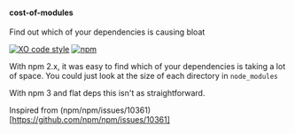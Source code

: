 #### cost-of-modules
Find out which of your dependencies is causing bloat

[![XO code style](https://img.shields.io/badge/code_style-XO-5ed9c7.svg)](https://github.com/sindresorhus/xo)
[![npm](https://img.shields.io/npm/v/auto-install.svg?maxAge=3600)](https://www.npmjs.com/package/auto-install)


With npm 2.x, it was easy to find which of your dependencies is taking a lot of space. You could just look at the size of each directory in `node_modules`
 
With npm 3 and flat deps this isn't as straightforward.

Inspired from (npm/npm/issues/10361)[https://github.com/npm/npm/issues/10361]